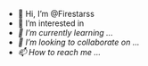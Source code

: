 - 👋 Hi, I’m @Firestarss
- 👀 I’m interested in <I will fill these out later>
- 🌱 I’m currently learning ...
- 💞️ I’m looking to collaborate on ...
- 📫 How to reach me ...

<!---
Firestarss/Firestarss is a ✨ special ✨ repository because its `README.md` (this file) appears on your GitHub profile.
You can click the Preview link to take a look at your changes.
--->
